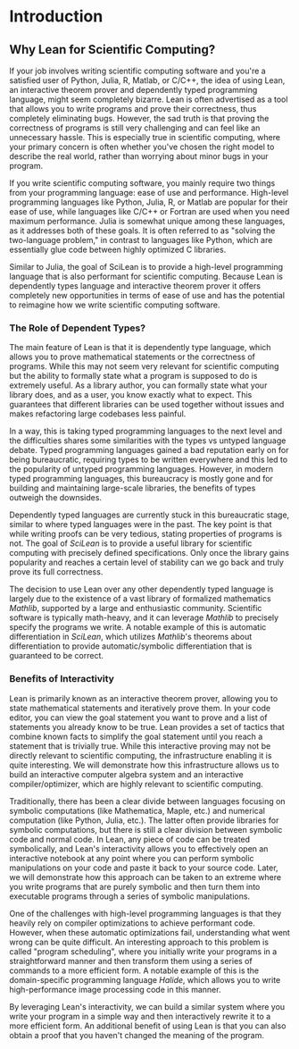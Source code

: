 # Introduction


## Why Lean for Scientific Computing?

If your job involves writing scientific computing software and you're a satisfied user of Python, Julia, R, Matlab, or C/C++, the idea of using Lean, an interactive theorem prover and dependently typed programming language, might seem completely bizarre. Lean is often advertised as a tool that allows you to write programs and prove their correctness, thus completely eliminating bugs. However, the sad truth is that proving the correctness of programs is still very challenging and can feel like an unnecessary hassle. This is especially true in scientific computing, where your primary concern is often whether you've chosen the right model to describe the real world, rather than worrying about minor bugs in your program.


If you write scientific computing software, you mainly require two things from your programming language: ease of use and performance. High-level programming languages like Python, Julia, R, or Matlab are popular for their ease of use, while languages like C/C++ or Fortran are used when you need maximum performance. Julia is somewhat unique among these languages, as it addresses both of these goals. It is often referred to as "solving the two-language problem," in contrast to languages like Python, which are essentially glue code between highly optimized C libraries.


Similar to Julia, the goal of SciLean is to provide a high-level programming language that is also performant for scientific computing. Because Lean is dependently types language and interactive theorem prover it offers completely new opportunities in terms of ease of use and has the potential to reimagine how we write scientific computing software.


### The Role of Dependent Types?

The main feature of Lean is that it is dependently type language, which allows you to prove mathematical statements or the correctness of programs. While this may not seem very relevant for scientific computing but the ability to formally state what a program is supposed to do is extremely useful. As a library author, you can formally state what your library does, and as a user, you know exactly what to expect. This guarantees that different libraries can be used together without issues and makes refactoring large codebases less painful.

  In a way, this is taking typed programming languages to the next level and the difficulties shares some similarities with the types vs untyped language debate. Typed programming languages gained a bad reputation early on for being bureaucratic, requiring types to be written everywhere and this led to the popularity of untyped programming languages. However, in modern typed programming languages, this bureaucracy is mostly gone and for building and maintaining large-scale libraries, the benefits of types outweigh the downsides.
  
  Dependently typed languages are currently stuck in this bureaucratic stage, similar to where typed languages were in the past. The key point is that while writing proofs can be very tedious, stating properties of programs is not. The goal of *SciLean* is to provide a useful library for scientific computing with precisely defined specifications. Only once the library gains popularity and reaches a certain level of stability can we go back and truly prove its full correctness.
  
  The decision to use Lean over any other dependently typed language is largely due to the existence of a vast library of formalized mathematics *Mathlib*, supported by a large and enthusiastic community. Scientific software is typically math-heavy, and it can leverage *Mathlib* to precisely specify the programs we write. A notable example of this is automatic differentiation in *SciLean*, which utilizes *Mathlib*'s theorems about differentiation to provide automatic/symbolic differentiation that is guaranteed to be correct.

### Benefits of Interactivity

Lean is primarily known as an interactive theorem prover, allowing you to state mathematical statements and iteratively prove them. In your code editor, you can view the goal statement you want to prove and a list of statements you already know to be true. Lean provides a set of tactics that combine known facts to simplify the goal statement until you reach a statement that is trivially true. While this interactive proving may not be directly relevant to scientific computing, the infrastructure enabling it is quite interesting. We will demonstrate how this infrastructure allows us to build an interactive computer algebra system and an interactive compiler/optimizer, which are highly relevant to scientific computing.

Traditionally, there has been a clear divide between languages focusing on symbolic computations (like Mathematica, Maple, etc.) and numerical computation (like Python, Julia, etc.). The latter often provide libraries for symbolic computations, but there is still a clear division between symbolic code and normal code. In Lean, any piece of code can be treated symbolically, and Lean's interactivity allows you to effectively open an interactive notebook at any point where you can perform symbolic manipulations on your code and paste it back to your source code. Later, we will demonstrate how this approach can be taken to an extreme where you write programs that are purely symbolic and then turn them into executable programs through a series of symbolic manipulations.


One of the challenges with high-level programming languages is that they heavily rely on compiler optimizations to achieve performant code. However, when these automatic optimizations fail, understanding what went wrong can be quite difficult. An interesting approach to this problem is called "program scheduling", where you initially write your programs in a straightforward manner and then transform them using a series of commands to a more efficient form. A notable example of this is the domain-specific programming language *Halide*, which allows you to write high-performance image processing code in this manner.

By leveraging Lean's interactivity, we can build a similar system where you write your program in a simple way and then interactively rewrite it to a more efficient form. An additional benefit of using Lean is that you can also obtain a proof that you haven't changed the meaning of the program.
